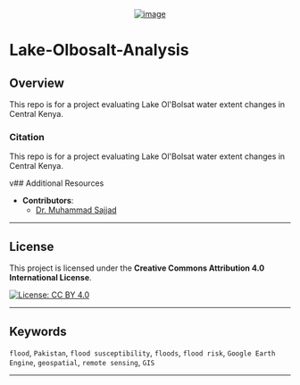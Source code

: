 <div style="text-align: center;">
  <a href="https://drive.google.com/file/d/1mKsQHM9R5t33r4OsQgLq2RsPSQKVhrV-/view">
    <img src="ScreenShot" alt="image">
  </a>
</div>


# Lake-Olbosalt-Analysis

## Overview

This repo is for a project evaluating Lake Ol'Bolsat water extent changes in Central Kenya.

### Citation


This repo is for a project evaluating Lake Ol'Bolsat water extent changes in Central Kenya.

v## Additional Resources

- **Contributors**:
  - [Dr. Muhammad Sajjad](https://scholar.google.com.hk/citations?user=iuXamUEAAAAJ&hl=en)

---

## License

This project is licensed under the **Creative Commons Attribution 4.0 International License**.

[![License: CC BY 4.0](https://licensebuttons.net/l/by/4.0/88x31.png)](http://creativecommons.org/licenses/by/4.0/)

---

## Keywords

`flood`, `Pakistan`, `flood susceptibility`, `floods`, `flood risk`, `Google Earth Engine`, `geospatial`, `remote sensing`, `GIS`

---
